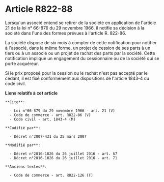 # Article R822-88

Lorsqu'un associé entend se retirer de la société en application de l'article 21 de la loi n° 66-879 du 29 novembre 1966, il
notifie sa décision à la société dans l'une des formes prévues à l'article R. 822-86. 

La société dispose de six mois à compter de cette notification pour notifier à l'associé, dans la même forme, un projet de
cession de ses parts à un tiers ou à un associé ou un projet de rachat des parts par la société. Cette notification implique
un engagement du cessionnaire ou de la société qui se porte acquéreur. 

Si le prix proposé pour la cession ou le rachat n'est pas accepté par le cédant, il est fixé conformément aux dispositions de
l'article 1843-4 du code civil.

**Liens relatifs à cet article**

	**Cite**:

	  - Loi n°66-879 du 29 novembre 1966 - art. 21 (V)
	  - Code de commerce - art. R822-86 (V)
	  - Code civil - art. 1843-4 (M)

	**Codifié par**:

	  - Décret n°2007-431 du 25 mars 2007

	**Modifié par**:

	  - Décret n°2016-1026 du 26 juillet 2016 - art. 67
	  - Décret n°2016-1026 du 26 juillet 2016 - art. 71

	**Anciens textes**:

	  - Code de commerce - art. R822-126 (T)
